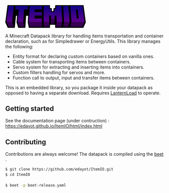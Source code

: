 <img src="https://github.com/edayot/ItemIO/blob/master/docs/assets/banner.png?raw=true" width="256">

A Minecraft Datapack library for handling items transportation and container declaration, such as for Simpledrawer or EnergyUtils. This library manages the following:
* Entity format for declaring custom containers based on vanilla ones.
* Cable system for transporting items between containers.
* Servo system for extracting and inserting items into containers.
* Custom filters handling for servos and more.
* Function call to output, input and transfer items between containers.

This is an embedded library, so you package it inside your datapack as opposed to having a separate download. Requires [LanternLoad](https://github.com/LanternMC/load) to operate.



## Getting started

See the documentation page (under contruction) : https://edayot.github.io/ItemIO/html/index.html

## Contributing
Contributions are always welcome! The datapack is compiled using the [beet](https://mcbeet.dev) .

```bash
$ git clone https://github.com/edayot/ItemIO.git
$ cd ItemIO

$ beet -p beet-release.yaml
```
